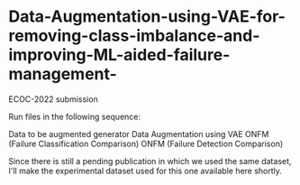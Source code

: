 # Data-Augmentation-using-VAE-for-removing-class-imbalance-and-improving-ML-aided-failure-management-

ECOC-2022 submission

Run files in the following sequence:

Data to be augmented generator
Data Augmentation using VAE
ONFM (Failure Classification Comparison)
ONFM (Failure Detection Comparison)


Since there is still a pending publication in which we used the same dataset, I'll make the experimental dataset used for this one available here shortly.
